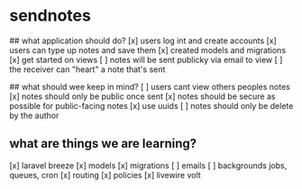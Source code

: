 # sendnotes

## what application should do?
[x] users log int and create accounts 
[x] users can type up notes and save them
  [x] created models and migrations
  [x] get started on views
[ ] notes will be sent publicky via email to view
[ ] the receiver can "heart" a note that's sent

## what should wee keep in mind?
[ ] users cant view others peoples notes
[x] notes should only be public once sent
[x] notes should be secure as possible for public-facing notes
    [x] use uuids
[ ] notes should only be delete by the author 

## what are things we are learning?
[x] laravel breeze
[x] models
[x] migrations
[ ] emails
[ ] backgrounds jobs, queues, cron
[x] routing
[x] policies
[x] livewire volt

